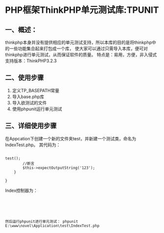 # PHP框架ThinkPHP单元测试库:TPUNIT
## 一、概述：
thinkphp本身并没有提供相应的单元测试支持，所以本库的目的是将thinkphp中的一些功能集合起来打包成一个库，
使大家可以通过只需导入本库，便可对thinkphp进行单元测试，从而保证软件的质量。
特点是：易用，方便，非入侵式
支持版本：ThinkPHP3.2.3

## 二、使用步骤
1. 定义TP_BASEPATH常量
2. 导入base.php库
3. 导入欲测试的文件
4. 使用phpunit运行单元测试

## 三、详细使用步骤

在Appcation下创建一个新的文件夹test，并新建一个测试类，命名为IndexTest.php。
其代码为：
<pre><code>
<?php
class IndexTest extends PHPUnit_Framework_TestCase{
    //构造函数
    function __construct(){
    	//定义目录路径，最好为绝对路径
    	define('TP_BASEPATH', 'E:/www/novel/');
		//导入base库
		include_once 'E:\www\novel\Application\test\base.php';
		//导入要测试的控制器
		include_once 'E:\www\novel\Application\Home\Controller\IndexController.php';
    }
	//测试index动作
    public function testIndex(){
    	//新建控制器
        $index=new \Home\Controller\IndexController();
		//调用控制器的方法
		$index->test();
		//断言
		$this->expectOutputString('123');
    }

}
</code></pre>

Index控制器为：
<pre><code>
<?php
namespace Home\Controller;
use Think\Controller;
class IndexController extends Controller {
    function test(){
    	echo 123;
	}
}
</code></pre>
然后运行phpunit进行单元测试：
phpunit E:\\www\\novel\\Application\\test\\IndexTest.php


